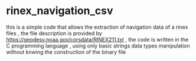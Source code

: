 # rinex_navigation_csv
this is a simple code that allows the extraction of navigation data of a rinex files , the file description is provided by https://geodesy.noaa.gov/corsdata/RINEX211.txt , the code is written in the  C programming language , using only basic strings data types manipulation 
without knwing the construction of the binary file 
